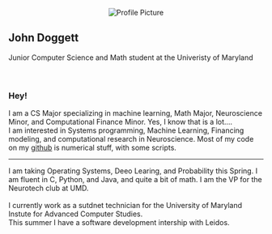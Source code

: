 <p align="center">

  <img src="https://avatars.githubusercontent.com/u/58831893?v=4" alt="Profile Picture">

</p>

## John Doggett
Junior Computer Science and Math student at the Univeristy of Maryland
<br />
<br />
<br />



### Hey!
I am a CS Major specializing in machine learning, Math Major, Neuroscience Minor, and Computational Finance Minor. Yes, I know that is a lot....<br>
I am interested in Systems programming, Machine Learning, Financing modeling, and computational research in Neuroscience. 
Most of my code on my <a href="[url](https://github.com/John-Doggett)">github</a> is numerical stuff, with some scripts. 
<hr>
I am taking Operating Systems, Deeo Learing, and Probability this Spring. I am fluent in C, Python, and Java, and quite a bit of math. I am the VP for the Neurotech club at UMD.
<br>
<br>
I currently work as a sutdnet technician for the University of Maryland Instute for Advanced Computer Studies.
<br>
This summer I have a software development intership with Leidos.

